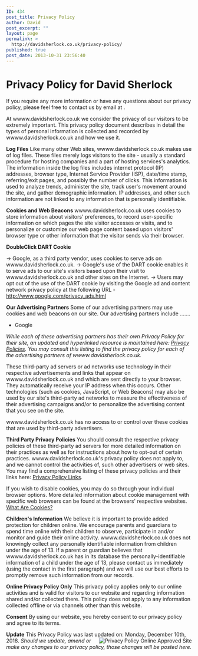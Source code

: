 ```yaml
---
ID: 434
post_title: Privacy Policy
author: David
post_excerpt: ""
layout: page
permalink: >
  http://davidsherlock.co.uk/privacy-policy/
published: true
post_date: 2013-10-31 23:56:40
---
```

<h1> Privacy Policy for David Sherlock</h1>
If you require any more information or have any questions about our privacy policy, please feel free to contact us by email at <a href="mailto:davidsherlock163@hotmail.com"></a>.

At wwww.davidsherlock.co.uk we consider the privacy of our visitors to be extremely important. This privacy policy document describes in detail the types of personal information is collected and recorded by wwww.davidsherlock.co.uk and how we use it.

<b>Log Files</b>
Like many other Web sites, wwww.davidsherlock.co.uk makes use of log files. These files merely logs visitors to the site - usually a standard procedure for hosting companies and a part of hosting services's analytics. The information inside the log files includes internet protocol (IP) addresses, browser type, Internet Service Provider (ISP), date/time stamp, referring/exit pages, and possibly the number of clicks. This information is used to analyze trends, administer the site, track user's movement around the site, and gather demographic information. IP addresses, and other such information are not linked to any information that is personally identifiable.

<b>Cookies and Web Beacons</b>
wwww.davidsherlock.co.uk uses cookies to store information about visitors' preferences, to record user-specific information on which pages the site visitor accesses or visits, and to personalize or customize our web page content based upon visitors' browser type or other information that the visitor sends via their browser.

<b>DoubleClick DART Cookie</b>

→ Google, as a third party vendor, uses cookies to serve ads on wwww.davidsherlock.co.uk.
→ Google's use of the DART cookie enables it to serve ads to our site's visitors based upon their visit to wwww.davidsherlock.co.uk and other sites on the Internet.
→ Users may opt out of the use of the DART cookie by visiting the Google ad and content network privacy policy at the following URL - <a href="http://www.google.com/privacy_ads.html" title="Opt out of the Dart Cookie">http://www.google.com/privacy_ads.html</a>

<b>Our Advertising Partners</b>
Some of our advertising partners may use cookies and web beacons on our site. Our advertising partners include .......
<ul>
 	<li>Google</li>
</ul>
<em>While each of these advertising partners has their own Privacy Policy for their site, an updated and hyperlinked resource is maintained here: <a href="http://www.privacypolicyonline.com/privacy-policies">Privacy Policies</a>.
You may consult this listing to find the privacy policy for each of the advertising partners of wwww.davidsherlock.co.uk.</em>

These third-party ad servers or ad networks use technology in their respective advertisements and links that appear on wwww.davidsherlock.co.uk and which are sent directly to your browser. They automatically receive your IP address when this occurs. Other technologies (such as cookies, JavaScript, or Web Beacons) may also be used by our site's third-party ad networks to measure the effectiveness of their advertising campaigns and/or to personalize the advertising content that you see on the site.

wwww.davidsherlock.co.uk has no access to or control over these cookies that are used by third-party advertisers.

<b>Third Party Privacy Policies</b>
You should consult the respective privacy policies of these third-party ad servers for more detailed information on their practices as well as for instructions about how to opt-out of certain practices. wwww.davidsherlock.co.uk's privacy policy does not apply to, and we cannot control the activities of, such other advertisers or web sites. You may find a comprehensive listing of these privacy policies and their links here: <a href="http://www.privacypolicyonline.com/privacy-policy-links" title="Privacy Policy Links">Privacy Policy Links</a>.

If you wish to disable cookies, you may do so through your individual browser options. More detailed information about cookie management with specific web browsers can be found at the browsers' respective websites. <a href="http://www.privacypolicyonline.com/what-are-cookies">What Are Cookies?</a>

<strong>Children's Information</strong>
We believe it is important to provide added protection for children online. We encourage parents and guardians to spend time online with their children to observe, participate in and/or monitor and guide their online activity.
wwww.davidsherlock.co.uk does not knowingly collect any personally identifiable information from children under the age of 13.  If a parent or guardian believes that wwww.davidsherlock.co.uk has in its database the personally-identifiable information of a child under the age of 13, please contact us immediately (using the contact in the first paragraph) and we will use our best efforts to promptly remove such information from our records.

<b>Online Privacy Policy Only</b>
This privacy policy applies only to our online activities and is valid for visitors to our website and regarding information shared and/or collected there.
This policy does not apply to any information collected offline or via channels other than this website.

<b>Consent</b>
By using our website, you hereby consent to our privacy policy and agree to its terms.

<b>Update</b>
This Privacy Policy was last updated on: Monday, December 10th, 2018.
<a href="http://www.PrivacyPolicyOnline.com" title="PrivacyPolicyOnline.com Approved Site" target="_blank"><img src="http://www.privacypolicyonline.com/images/privacypolicyonline-seal.png" alt="Privacy Policy Online Approved Site" border="0" align="right"></a>
<em>Should we update, amend or make any changes to our privacy policy, those changes will be posted here.</em>

<!-- END of Privacy Policy || Generated by http://www.PrivacyPolicyOnline.com || -->